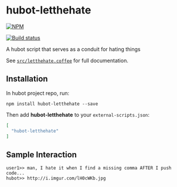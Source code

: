 # hubot-letthehate

[![NPM][npm-image] ][npm-url]

[![Build status][ci-image] ][ci-url]

[npm-image]:https://nodei.co/npm/hubot-letthehate.png?downloads=true
[npm-url]:https://npmjs.com/package/hubot-letthehate
[ci-image]:https://api.travis-ci.org/peelman/hubot-letthehate.png?branch=master
[ci-url]:https://travis-ci.org/peelman/hubot-letthehate

A hubot script that serves as a conduit for hating things

See [`src/letthehate.coffee`](src/letthehate.coffee) for full documentation.

## Installation

In hubot project repo, run:

`npm install hubot-letthehate --save`

Then add **hubot-letthehate** to your `external-scripts.json`:

```json
[
  "hubot-letthehate"
]
```

## Sample Interaction

```
user1>> man, I hate it when I find a missing comma AFTER I push code...
hubot>> http://i.imgur.com/lH0cWKb.jpg
```
